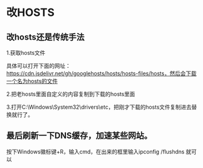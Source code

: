 # 改HOSTS 

## 改hosts还是传统手法

1.获取hosts文件

具体可以打开下面的网址：https://cdn.jsdelivr.net/gh/googlehosts/hosts/hosts-files/hosts，然后会下载一个名为hosts的文件

2.把老hosts里面自定义的内容复制到下载的hosts里面

3.打开C:\Windows\System32\drivers\etc，把刚才下载的hosts文件复制进去替换就行了。

## 最后刷新一下DNS缓存，加速某些网站。

按下Windows徽标键+R，输入cmd，在出来的框里输入ipconfig /flushdns 就可以